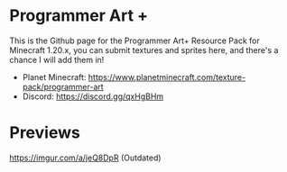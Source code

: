 # Programmer Art +
This is the Github page for the Programmer Art+ Resource Pack for Minecraft 1.20.x, you can submit textures and sprites here, and there's a chance I will add them in!

* Planet Minecraft: https://www.planetminecraft.com/texture-pack/programmer-art
* Discord: https://discord.gg/qxHgBHm


# Previews
https://imgur.com/a/jeQ8DpR (Outdated)
